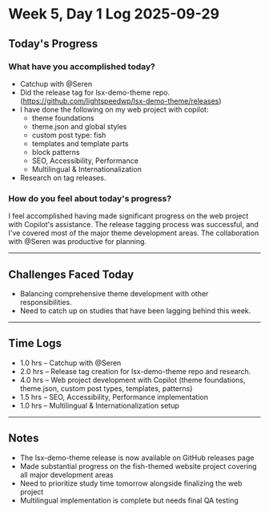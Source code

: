 # Week 5, Day 1 Log 2025-09-29

## Today's Progress

### What have you accomplished today?

-   Catchup with @Seren
-   Did the release tag for lsx-demo-theme repo. (<https://github.com/lightspeedwp/lsx-demo-theme/releases>)
-   I have done the following on my web project with copilot:
    -   theme foundations
    -   theme.json and global styles
    -   custom post type: fish
    -   templates and template parts
    -   block patterns
    -   SEO, Accessibility, Performance
    -   Multilingual & Internationalization
-   Research on tag releases.

### How do you feel about today's progress?

I feel accomplished having made significant progress on the web project with Copilot's assistance. The release tagging process was successful, and I've covered most of the major theme development areas. The collaboration with @Seren was productive for planning.

---

## Challenges Faced Today

-   Balancing comprehensive theme development with other responsibilities.
-   Need to catch up on studies that have been lagging behind this week.

---

## Time Logs

-   1.0 hrs – Catchup with @Seren
-   2.0 hrs – Release tag creation for lsx-demo-theme repo and research.
-   4.0 hrs – Web project development with Copilot (theme foundations, theme.json, custom post types, templates, patterns)
-   1.5 hrs – SEO, Accessibility, Performance implementation
-   1.0 hrs – Multilingual & Internationalization setup

---

## Notes

-   The lsx-demo-theme release is now available on GitHub releases page
-   Made substantial progress on the fish-themed website project covering all major development areas
-   Need to prioritize study time tomorrow alongside finalizing the web project
-   Multilingual implementation is complete but needs final QA testing
